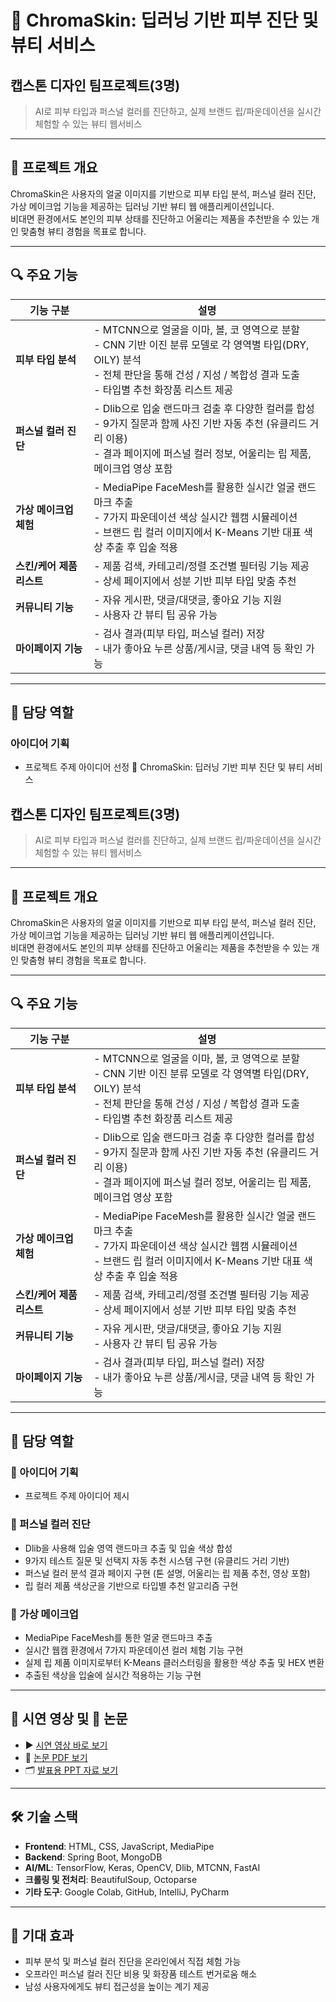 # 🎨 ChromaSkin: 딥러닝 기반 피부 진단 및 뷰티 서비스 
## 캡스톤 디자인 팀프로젝트(3명) 

> AI로 피부 타입과 퍼스널 컬러를 진단하고, 실제 브랜드 립/파운데이션을 실시간 체험할 수 있는 뷰티 웹서비스


---

## 🧩 프로젝트 개요

ChromaSkin은 사용자의 얼굴 이미지를 기반으로 피부 타입 분석, 퍼스널 컬러 진단, 가상 메이크업 기능을 제공하는 딥러닝 기반 뷰티 웹 애플리케이션입니다.  
비대면 환경에서도 본인의 피부 상태를 진단하고 어울리는 제품을 추천받을 수 있는 개인 맞춤형 뷰티 경험을 목표로 합니다.

---

## 🔍 주요 기능

| 기능 구분 | 설명 |
|-----------|------|
| **피부 타입 분석** | - MTCNN으로 얼굴을 이마, 볼, 코 영역으로 분할<br>- CNN 기반 이진 분류 모델로 각 영역별 타입(DRY, OILY) 분석<br>- 전체 판단을 통해 건성 / 지성 / 복합성 결과 도출<br>- 타입별 추천 화장품 리스트 제공 |
| **퍼스널 컬러 진단** | - Dlib으로 입술 랜드마크 검출 후 다양한 컬러를 합성<br>- 9가지 질문과 함께 사진 기반 자동 추천 (유클리드 거리 이용)<br>- 결과 페이지에 퍼스널 컬러 정보, 어울리는 립 제품, 메이크업 영상 포함 |
| **가상 메이크업 체험** | - MediaPipe FaceMesh를 활용한 실시간 얼굴 랜드마크 추출<br>- 7가지 파운데이션 색상 실시간 웹캠 시뮬레이션<br>- 브랜드 립 컬러 이미지에서 K-Means 기반 대표 색상 추출 후 입술 적용 |
| **스킨/케어 제품 리스트** | - 제품 검색, 카테고리/정렬 조건별 필터링 기능 제공<br>- 상세 페이지에서 성분 기반 피부 타입 맞춤 추천 |
| **커뮤니티 기능** | - 자유 게시판, 댓글/대댓글, 좋아요 기능 지원<br>- 사용자 간 뷰티 팁 공유 가능 |
| **마이페이지 기능** | - 검사 결과(피부 타입, 퍼스널 컬러) 저장<br>- 내가 좋아요 누른 상품/게시글, 댓글 내역 등 확인 가능 |

---

## 👤 담당 역할 

### 아이디어 기획
- 프로젝트 주제 아이디어 선정 🎨 ChromaSkin: 딥러닝 기반 피부 진단 및 뷰티 서비스 
## 캡스톤 디자인 팀프로젝트(3명) 

> AI로 피부 타입과 퍼스널 컬러를 진단하고, 실제 브랜드 립/파운데이션을 실시간 체험할 수 있는 뷰티 웹서비스


---

## 🧩 프로젝트 개요

ChromaSkin은 사용자의 얼굴 이미지를 기반으로 피부 타입 분석, 퍼스널 컬러 진단, 가상 메이크업 기능을 제공하는 딥러닝 기반 뷰티 웹 애플리케이션입니다.  
비대면 환경에서도 본인의 피부 상태를 진단하고 어울리는 제품을 추천받을 수 있는 개인 맞춤형 뷰티 경험을 목표로 합니다.

---

## 🔍 주요 기능

| 기능 구분 | 설명 |
|-----------|------|
| **피부 타입 분석** | - MTCNN으로 얼굴을 이마, 볼, 코 영역으로 분할<br>- CNN 기반 이진 분류 모델로 각 영역별 타입(DRY, OILY) 분석<br>- 전체 판단을 통해 건성 / 지성 / 복합성 결과 도출<br>- 타입별 추천 화장품 리스트 제공 |
| **퍼스널 컬러 진단** | - Dlib으로 입술 랜드마크 검출 후 다양한 컬러를 합성<br>- 9가지 질문과 함께 사진 기반 자동 추천 (유클리드 거리 이용)<br>- 결과 페이지에 퍼스널 컬러 정보, 어울리는 립 제품, 메이크업 영상 포함 |
| **가상 메이크업 체험** | - MediaPipe FaceMesh를 활용한 실시간 얼굴 랜드마크 추출<br>- 7가지 파운데이션 색상 실시간 웹캠 시뮬레이션<br>- 브랜드 립 컬러 이미지에서 K-Means 기반 대표 색상 추출 후 입술 적용 |
| **스킨/케어 제품 리스트** | - 제품 검색, 카테고리/정렬 조건별 필터링 기능 제공<br>- 상세 페이지에서 성분 기반 피부 타입 맞춤 추천 |
| **커뮤니티 기능** | - 자유 게시판, 댓글/대댓글, 좋아요 기능 지원<br>- 사용자 간 뷰티 팁 공유 가능 |
| **마이페이지 기능** | - 검사 결과(피부 타입, 퍼스널 컬러) 저장<br>- 내가 좋아요 누른 상품/게시글, 댓글 내역 등 확인 가능 |

---

## 👤 담당 역할 

### 🔹 아이디어 기획
- 프로젝트 주제 아이디어 제시

### 🔹 퍼스널 컬러 진단
- Dlib을 사용해 입술 영역 랜드마크 추출 및 입술 색상 합성
- 9가지 테스트 질문 및 선택지 자동 추천 시스템 구현 (유클리드 거리 기반)
- 퍼스널 컬러 분석 결과 페이지 구현 (톤 설명, 어울리는 립 제품 추천, 영상 포함)
- 립 컬러 제품 색상군을 기반으로 타입별 추천 알고리즘 구현

### 🔹 가상 메이크업
- MediaPipe FaceMesh를 통한 얼굴 랜드마크 추출
- 실시간 웹캠 환경에서 7가지 파운데이션 컬러 체험 기능 구현
- 실제 립 제품 이미지로부터 K-Means 클러스터링을 활용한 색상 추출 및 HEX 변환
- 추출된 색상을 입술에 실시간 적용하는 기능 구현

---

## 🎥 시연 영상 및 📄 논문

- ▶️ [시연 영상 바로 보기](https://www.youtube.com/watch?v=ZCcAsUyC3Yk&feature=youtu.be)
- 📑 [논문 PDF 보기](https://drive.google.com/file/d/1oQRk3dbDNg0Z7rPwl2An4oZPhRSst7L1/view?usp=sharing)
- 🗂️ [발표용 PPT 자료 보기](https://drive.google.com/file/d/1i4Rc1GK_QwsioIRIgdElXcnM7_WVUVHm/view?usp=sharing)

---

## 🛠 기술 스택

- **Frontend**: HTML, CSS, JavaScript, MediaPipe
- **Backend**: Spring Boot, MongoDB
- **AI/ML**: TensorFlow, Keras, OpenCV, Dlib, MTCNN, FastAI
- **크롤링 및 전처리**: BeautifulSoup, Octoparse
- **기타 도구**: Google Colab, GitHub, IntelliJ, PyCharm

---

## 📌 기대 효과

- 피부 분석 및 퍼스널 컬러 진단을 온라인에서 직접 체험 가능
- 오프라인 퍼스널 컬러 진단 비용 및 화장품 테스트 번거로움 해소
- 남성 사용자에게도 뷰티 접근성을 높이는 계기 제공
